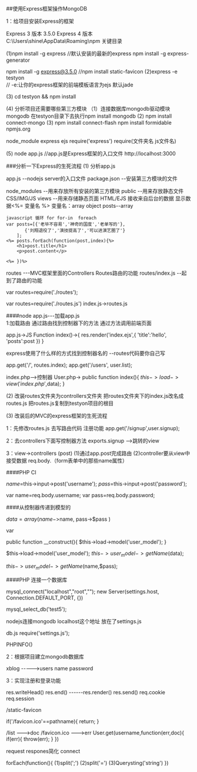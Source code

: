 ##使用Express框架操作MongoDB

1：给项目安装Express的框架

Express 3 版本   3.5.0
Express 4 版本   
C:\Users\shine\AppData\Roaming\npm   关键目录

(1)npm install -g express   //默认安装的最新的express
   npm install -g express-generator

   npm install -g express@3.5.0  //npm install static-favicon
(2)express -e testyon  
   // -e:让你的express框架的前端模板语言为ejs  默认jade

(3)  cd testyon && npm install

(4)  分析项目还需要哪些第三方模块
     （1）连接数据库mongodb驱动模块 mongodb
          在testyon目录下去执行npm install mongodb
      (2) npm install connect-mongo
      (3) npm install connect-flash
          npm install formidable
npmjs.org

node_module  express ejs  require('express')
                          require(文件夹名 js文件名)

(5)  node app.js  //app.js是Express框架的入口文件
     http://localhost:3000

###分析一下Express的生死流程
(1) 分析app.js

app.js --nodejs server的入口文件
package.json --安装第三方模块的文件

node_modules --用来存放所有安装的第三方模块
public  --用来存放静态文件 CSS/IMG/JS
views   --用来存储静态页面 HTML/EJS
          接收来自后台的数据 显示数据<%= 变量名 %>
          <?php echo $name;?>
          变量名：array object posts--array

	javascript 循环 for for-in  foreach
	var posts=[{'老毕不容易','神奇的国度','老单写的'},
		   {'刘翔退役了','演技提高了','可以进演艺圈了'}
		];
	<%= posts.forEach(function(post,index){%>
		<h1>post.title</h1>
		<p>post.content</p>

	<%= })%>

routes ---MVC框架里面的Controllers  Routes路由的功能
routes/index.js  --起到了路由的功能

var routes=require('./routes');

var routes=require('./routes.js') index.js->routes.js

####node app.js---加载app.js  
1:加载路由 通过路由找到控制器下的方法 通过方法调用前端页面

app.js->JS Function index()->{
	res.render('index.ejs',{
			'title':'hello',
                        'posts':post
			})
}

express使用了什么样的方式找到控制器名的 --routes代码要你自己写

app.get('/', routes.index);
app.get('/users', user.list);

index.php-->控制器 User.php-> 
public function index(){
	$this->load->view('index.php',$data);
}

(2) 改装routes文件夹为controllers文件夹
    把routes文件夹下的index.js改名成routes.js
    把routes.js复制到testyon项目的根目

(3) 改装后的MVC的express框架的生死流程

1：先修改routes.js 去写路由代码
   注册功能
   app.get('/signup',user.signup);

2：去controllers下面写控制器方法
   exports.signup -->跳转的view

3：view->controllers  (post)
   (1)通过app.post完成路由
   (2)controller要从view中接受数据 
      req.body.（form表单中的那些name属性）

####PHP CI

$name=$this->input->post('username');
$pass=$this->input->post('password');

var name=req.body.username;
var pass=req.body.password;

####从控制器传递到模型的

$data=array(
	name->$name,
	pass->$pass
)

var 

public function __construct(){
	$this->load->model('user_model');
}

$this->load->model('user_model');
$this->user_model->getName($data);

$this->user_model->getName($name,$pass);

####PHP 连接一个数据库

mysql_connect("localhost","root","");
new Server(settings.host, Connection.DEFAULT_PORT, {})

mysql_select_db('test5');

nodejs连接mongodb
localhost这个地址 放在了settings.js

db.js
require('settings.js');

PHPINFO()




2：根据项目建立mongodb数据库

xblog
----->users name password

3：实现注册和登录功能


res.writeHead()
res.end()   ------res.render()  res.send()
req.cookie
req.session

/static-favicon

if('/favicon.ico'==pathname){
	return;
}

/list --->doc
/favicon.ico --->err
User.get(username,function(err,doc){
	if(err){
		throw(err);
	}
})

request respones简化 connect



forEach(function(){
	(1)split(';')
	(2)split('=')
	(3)Querysting('string')
})